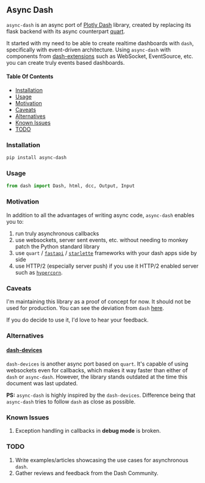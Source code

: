 ## Async Dash

`async-dash` is an async port of [Plotly Dash](https://github.com/plotly/dash) library, created by replacing its flask
backend with its async counterpart [quart](https://pgjones.gitlab.io/quart/index.html).

It started with my need to be able to create realtime dashboards with `dash`, specifically with event-driven
architecture. Using `async-dash` with components from [dash-extensions](https://github.com/thedirtyfew/dash-extensions)
such as WebSocket, EventSource, etc. you can create truly events based dashboards.

#### Table Of Contents

- [Installation](#installation)
- [Usage](#usage)
- [Motivation](#motivation)
- [Caveats](#caveats)
- [Alternatives](#alternatives)
- [Known Issues](#known-issues)
- [TODO](#todo)

### Installation

```bash
pip install async-dash
```

### Usage

```python
from dash import Dash, html, dcc, Output, Input
```

### Motivation

In addition to all the advantages of writing async code, `async-dash` enables you to:

1. run truly asynchronous callbacks
2. use websockets, server sent events, etc. without needing to monkey patch the Python standard library
3. use `quart` / [`fastapi`](https://fastapi.tiangolo.com) / [`starlette`](https://www.starlette.io) frameworks with
   your dash apps side by side
4. use HTTP/2 (especially server push) if you use it HTTP/2 enabled server such
   as [`hypercorn`](https://pgjones.gitlab.io/hypercorn/).

### Caveats

I'm maintaining this library as a proof of concept for now. It should not be used for production. You can see the
deviation from `dash` [here](https://github.com/snehilvj/async-dash/compare/dev...snehilvj:async-dash).

If you do decide to use it, I'd love to hear your feedback.

### Alternatives

#### [dash-devices](https://github.com/richlegrand/dash_devices)

`dash-devices` is another async port based on `quart`. It's capable of using websockets even for callbacks, which makes
it way faster than either of `dash` or `async-dash`. However, the library stands outdated at the time this document was
last updated.

**PS:** `async-dash` is highly inspired by the `dash-devices`. Difference being that `async-dash` tries to follow `dash`
as close as possible.

### Known Issues

1. Exception handling in callbacks in **debug mode** is broken.

### TODO

1. Write examples/articles showcasing the use cases for asynchronous `dash`.
2. Gather reviews and feedback from the Dash Community.
